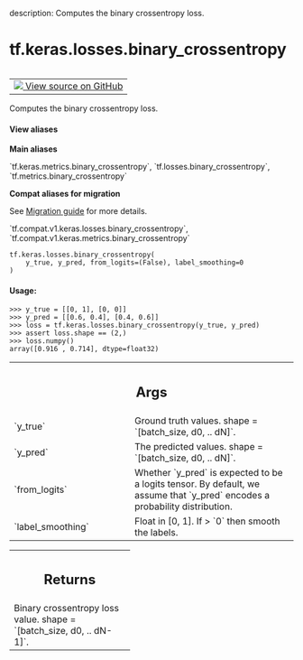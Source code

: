 description: Computes the binary crossentropy loss.

<div itemscope itemtype="http://developers.google.com/ReferenceObject">
<meta itemprop="name" content="tf.keras.losses.binary_crossentropy" />
<meta itemprop="path" content="Stable" />
</div>

# tf.keras.losses.binary_crossentropy

<!-- Insert buttons and diff -->

<table class="tfo-notebook-buttons tfo-api nocontent" align="left">
<td>
  <a target="_blank" href="https://github.com/tensorflow/tensorflow/blob/r2.2/tensorflow/python/keras/losses.py#L1561-L1595">
    <img src="https://www.tensorflow.org/images/GitHub-Mark-32px.png" />
    View source on GitHub
  </a>
</td>
</table>



Computes the binary crossentropy loss.

<section class="expandable">
  <h4 class="showalways">View aliases</h4>
  <p>
<b>Main aliases</b>
<p>`tf.keras.metrics.binary_crossentropy`, `tf.losses.binary_crossentropy`, `tf.metrics.binary_crossentropy`</p>

<b>Compat aliases for migration</b>
<p>See
<a href="https://www.tensorflow.org/guide/migrate">Migration guide</a> for
more details.</p>
<p>`tf.compat.v1.keras.losses.binary_crossentropy`, `tf.compat.v1.keras.metrics.binary_crossentropy`</p>
</p>
</section>

<pre class="devsite-click-to-copy prettyprint lang-py tfo-signature-link">
<code>tf.keras.losses.binary_crossentropy(
    y_true, y_pred, from_logits=(False), label_smoothing=0
)
</code></pre>



<!-- Placeholder for "Used in" -->


#### Usage:



```
>>> y_true = [[0, 1], [0, 0]]
>>> y_pred = [[0.6, 0.4], [0.4, 0.6]]
>>> loss = tf.keras.losses.binary_crossentropy(y_true, y_pred)
>>> assert loss.shape == (2,)
>>> loss.numpy()
array([0.916 , 0.714], dtype=float32)
```

<!-- Tabular view -->
 <table class="responsive fixed orange">
<colgroup><col width="214px"><col></colgroup>
<tr><th colspan="2"><h2 class="add-link">Args</h2></th></tr>

<tr>
<td>
`y_true`
</td>
<td>
Ground truth values. shape = `[batch_size, d0, .. dN]`.
</td>
</tr><tr>
<td>
`y_pred`
</td>
<td>
The predicted values. shape = `[batch_size, d0, .. dN]`.
</td>
</tr><tr>
<td>
`from_logits`
</td>
<td>
Whether `y_pred` is expected to be a logits tensor. By default,
we assume that `y_pred` encodes a probability distribution.
</td>
</tr><tr>
<td>
`label_smoothing`
</td>
<td>
Float in [0, 1]. If > `0` then smooth the labels.
</td>
</tr>
</table>



<!-- Tabular view -->
 <table class="responsive fixed orange">
<colgroup><col width="214px"><col></colgroup>
<tr><th colspan="2"><h2 class="add-link">Returns</h2></th></tr>
<tr class="alt">
<td colspan="2">
Binary crossentropy loss value. shape = `[batch_size, d0, .. dN-1]`.
</td>
</tr>

</table>

